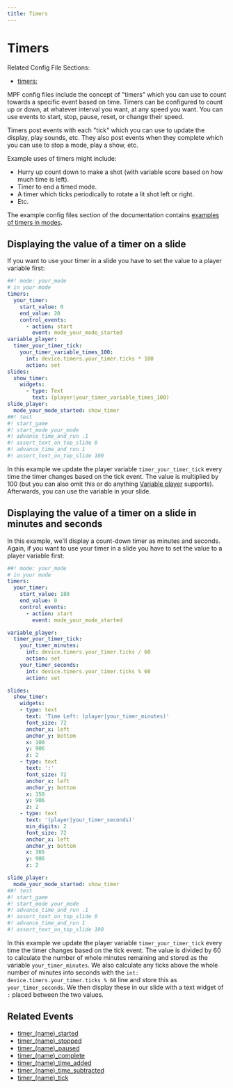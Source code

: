 ```yaml
---
title: Timers
---
```


# Timers


Related Config File Sections:

* [timers:](../config/timers.md)

MPF config files include the concept of "timers" which you can use to
count towards a specific event based on time. Timers can be configured
to count up or down, at whatever interval you want, at any speed you
want. You can use events to start, stop, pause, reset, or change their
speed.

Timers post events with each "tick" which you can use to update the
display, play sounds, etc. They also post events when they complete
which you can use to stop a mode, play a show, etc.

Example uses of timers might include:

* Hurry up count down to make a shot (with variable score based on how
    much time is left).
* Timer to end a timed mode.
* A timer which ticks periodically to rotate a lit shot left or right.
* Etc.

The example config files section of the documentation contains
[examples of timers in modes](../examples/index.md).

## Displaying the value of a timer on a slide

If you want to use your timer in a slide you have to set the value to a
player variable first:

``` yaml
##! mode: your_mode
# in your mode
timers:
  your_timer:
    start_value: 0
    end_value: 20
    control_events:
      - action: start
        event: mode_your_mode_started
variable_player:
  timer_your_timer_tick:
    your_timer_variable_times_100:
      int: device.timers.your_timer.ticks * 100
      action: set
slides:
  show_timer:
    widgets:
      - type: Text
        text: (player|your_timer_variable_times_100)
slide_player:
  mode_your_mode_started: show_timer
##! test
#! start_game
#! start_mode your_mode
#! advance_time_and_run .1
#! assert_text_on_top_slide 0
#! advance_time_and_run 1
#! assert_text_on_top_slide 100
```

In this example we update the player variable `timer_your_timer_tick`
every time the timer changes based on the tick event. The value is
multiplied by 100 (but you can also omit this or do anything
[Variable player](../config_players/variable_player.md)
supports). Afterwards, you can use the variable in your slide.

## Displaying the value of a timer on a slide in minutes and seconds

In this example, we'll display a count-down timer as minutes and seconds. Again, if you want to use your timer in a slide you have to set the value to a
player variable first:

``` yaml
##! mode: your_mode
# in your mode
timers:
  your_timer:
    start_value: 180
    end_value: 0
    control_events:
      - action: start
        event: mode_your_mode_started

variable_player:
  timer_your_timer_tick:
    your_timer_minutes:
      int: device.timers.your_timer.ticks / 60
      action: set
    your_timer_seconds:
      int: device.timers.your_timer.ticks % 60
      action: set

slides:
  show_timer:
    widgets:
    - type: text
      text: 'Time Left: (player|your_timer_minutes)'
      font_size: 72
      anchor_x: left
      anchor_y: bottom
      x: 100
      y: 906
      z: 2
    - type: text
      text: ':'
      font_size: 72
      anchor_x: left
      anchor_y: bottom
      x: 350
      y: 906
      z: 2
    - type: text
      text: '(player|your_timer_seconds)'
      min_digits: 2
      font_size: 72
      anchor_x: left
      anchor_y: bottom
      x: 365
      y: 906
      z: 2

slide_player:
  mode_your_mode_started: show_timer
##! test
#! start_game
#! start_mode your_mode
#! advance_time_and_run .1
#! assert_text_on_top_slide 0
#! advance_time_and_run 1
#! assert_text_on_top_slide 100
```

In this example we update the player variable `timer_your_timer_tick` every time the timer changes based on the tick event. The value is divided by 60 to calculate the number of whole minutes remaining and stored as the variable `your_timer_minutes`. We also calculate any ticks above the whole number of minutes into seconds with the `int: device.timers.your_timer.ticks % 60` line and store this as `your_timer_seconds`. We then display these in our slide with a text widget of `:` placed between the two values.

## Related Events

* [timer_(name)_started](../events/timer_timer_started.md)
* [timer_(name)_stopped](../events/timer_timer_stopped.md)
* [timer_(name)_paused](../events/timer_timer_paused.md)
* [timer_(name)_complete](../events/timer_timer_complete.md)
* [timer_(name)_time_added](../events/timer_timer_time_added.md)
* [timer_(name)_time_subtracted](../events/timer_timer_time_subtracted.md)
* [timer_(name)_tick](../events/timer_timer_tick.md)
